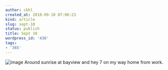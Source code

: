 ```yaml
---
author: cbhl
created_at: 2010-09-10 07:06:23
kind: article
slug: sept-10
status: publish
title: Sept 10
wordpress_id: '430'
tags:
- '365'
---
```


![image](http://images.azuresky.ca/blog/wp-content/uploads/2010/09/wpid-IMG_20100910_064908.jpg)
Around sunrise at bayview and hey 7 on my way home from work.

